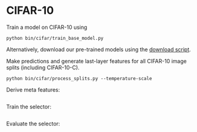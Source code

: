 # CIFAR-10

Train a model on CIFAR-10 using
```
python bin/cifar/train_base_model.py
```
Alternatively, download our pre-trained models using the [download script](../download_models.sh).

Make predictions and generate last-layer features for all CIFAR-10 image splits (including CIFAR-10-C).
```
python bin/cifar/process_splits.py --temperature-scale
```

Derive meta features:
```
```

Train the selector:
```
```

Evaluate the selector:
```
```
